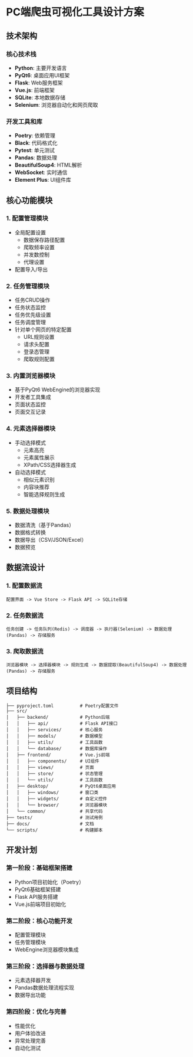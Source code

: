 # PC端爬虫可视化工具设计方案

## 技术架构

### 核心技术栈
- **Python**: 主要开发语言
- **PyQt6**: 桌面应用UI框架
- **Flask**: Web服务框架
- **Vue.js**: 前端框架
- **SQLite**: 本地数据存储
- **Selenium**: 浏览器自动化和网页爬取

### 开发工具和库
- **Poetry**: 依赖管理
- **Black**: 代码格式化
- **Pytest**: 单元测试
- **Pandas**: 数据处理
- **BeautifulSoup4**: HTML解析
- **WebSocket**: 实时通信
- **Element Plus**: UI组件库

## 核心功能模块

### 1. 配置管理模块
- 全局配置设置
  - 数据保存路径配置
  - 爬取频率设置
  - 并发数控制
  - 代理设置
- 配置导入/导出

### 2. 任务管理模块
- 任务CRUD操作
- 任务状态监控
- 任务优先级设置
- 任务调度管理
- 针对单个网页的特定配置
  - URL规则设置
  - 请求头配置
  - 登录态管理
  - 爬取规则配置

### 3. 内置浏览器模块
- 基于PyQt6 WebEngine的浏览器实现
- 开发者工具集成
- 页面状态监控
- 页面交互记录

### 4. 元素选择器模块
- 手动选择模式
  - 元素高亮
  - 元素属性展示
  - XPath/CSS选择器生成
- 自动选择模式
  - 相似元素识别
  - 内容块推荐
  - 智能选择规则生成

### 5. 数据处理模块
- 数据清洗（基于Pandas）
- 数据格式转换
- 数据导出（CSV/JSON/Excel）
- 数据预览

## 数据流设计

### 1. 配置数据流
```
配置界面 -> Vue Store -> Flask API -> SQLite存储
```

### 2. 任务数据流
```
任务创建 -> 任务队列(Redis) -> 调度器 -> 执行器(Selenium) -> 数据处理(Pandas) -> 存储服务
```

### 3. 爬取数据流
```
浏览器模块 -> 选择器模块 -> 规则生成 -> 数据提取(BeautifulSoup4) -> 数据处理(Pandas) -> 存储服务
```

## 项目结构

```
├── pyproject.toml          # Poetry配置文件
├── src/
│   ├── backend/            # Python后端
│   │   ├── api/            # Flask API接口
│   │   ├── services/       # 核心服务
│   │   ├── models/         # 数据模型
│   │   ├── utils/          # 工具函数
│   │   └── database/       # 数据库操作
│   ├── frontend/           # Vue.js前端
│   │   ├── components/     # UI组件
│   │   ├── views/          # 页面
│   │   ├── store/          # 状态管理
│   │   └── utils/          # 工具函数
│   ├── desktop/            # PyQt6桌面应用
│   │   ├── windows/        # 窗口类
│   │   ├── widgets/        # 自定义控件
│   │   └── browser/        # 浏览器模块
│   └── common/             # 共享代码
├── tests/                  # 测试用例
├── docs/                   # 文档
└── scripts/                # 构建脚本
```

## 开发计划

### 第一阶段：基础框架搭建
- Python项目初始化（Poetry）
- PyQt6基础框架搭建
- Flask API服务搭建
- Vue.js前端项目初始化

### 第二阶段：核心功能开发
- 配置管理模块
- 任务管理模块
- WebEngine浏览器模块集成

### 第三阶段：选择器与数据处理
- 元素选择器开发
- Pandas数据处理流程实现
- 数据导出功能

### 第四阶段：优化与完善
- 性能优化
- 用户体验改进
- 异常处理完善
- 自动化测试